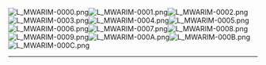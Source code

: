![L_MWARIM-0000.png](https://raw.githubusercontent.com/Klokinator/FE-Repo/main/Portrait%20Repository/FE09%20Mugs%20(Path%20of%20Radiance)/FE9%20Vanilla%20Mugs%20(Ingame%20Rips)/Maurim/L_MWARIM-0000.png "L_MWARIM-0000.png")![L_MWARIM-0001.png](https://raw.githubusercontent.com/Klokinator/FE-Repo/main/Portrait%20Repository/FE09%20Mugs%20(Path%20of%20Radiance)/FE9%20Vanilla%20Mugs%20(Ingame%20Rips)/Maurim/L_MWARIM-0001.png "L_MWARIM-0001.png")![L_MWARIM-0002.png](https://raw.githubusercontent.com/Klokinator/FE-Repo/main/Portrait%20Repository/FE09%20Mugs%20(Path%20of%20Radiance)/FE9%20Vanilla%20Mugs%20(Ingame%20Rips)/Maurim/L_MWARIM-0002.png "L_MWARIM-0002.png")![L_MWARIM-0003.png](https://raw.githubusercontent.com/Klokinator/FE-Repo/main/Portrait%20Repository/FE09%20Mugs%20(Path%20of%20Radiance)/FE9%20Vanilla%20Mugs%20(Ingame%20Rips)/Maurim/L_MWARIM-0003.png "L_MWARIM-0003.png")![L_MWARIM-0004.png](https://raw.githubusercontent.com/Klokinator/FE-Repo/main/Portrait%20Repository/FE09%20Mugs%20(Path%20of%20Radiance)/FE9%20Vanilla%20Mugs%20(Ingame%20Rips)/Maurim/L_MWARIM-0004.png "L_MWARIM-0004.png")![L_MWARIM-0005.png](https://raw.githubusercontent.com/Klokinator/FE-Repo/main/Portrait%20Repository/FE09%20Mugs%20(Path%20of%20Radiance)/FE9%20Vanilla%20Mugs%20(Ingame%20Rips)/Maurim/L_MWARIM-0005.png "L_MWARIM-0005.png")![L_MWARIM-0006.png](https://raw.githubusercontent.com/Klokinator/FE-Repo/main/Portrait%20Repository/FE09%20Mugs%20(Path%20of%20Radiance)/FE9%20Vanilla%20Mugs%20(Ingame%20Rips)/Maurim/L_MWARIM-0006.png "L_MWARIM-0006.png")![L_MWARIM-0007.png](https://raw.githubusercontent.com/Klokinator/FE-Repo/main/Portrait%20Repository/FE09%20Mugs%20(Path%20of%20Radiance)/FE9%20Vanilla%20Mugs%20(Ingame%20Rips)/Maurim/L_MWARIM-0007.png "L_MWARIM-0007.png")![L_MWARIM-0008.png](https://raw.githubusercontent.com/Klokinator/FE-Repo/main/Portrait%20Repository/FE09%20Mugs%20(Path%20of%20Radiance)/FE9%20Vanilla%20Mugs%20(Ingame%20Rips)/Maurim/L_MWARIM-0008.png "L_MWARIM-0008.png")![L_MWARIM-0009.png](https://raw.githubusercontent.com/Klokinator/FE-Repo/main/Portrait%20Repository/FE09%20Mugs%20(Path%20of%20Radiance)/FE9%20Vanilla%20Mugs%20(Ingame%20Rips)/Maurim/L_MWARIM-0009.png "L_MWARIM-0009.png")![L_MWARIM-000A.png](https://raw.githubusercontent.com/Klokinator/FE-Repo/main/Portrait%20Repository/FE09%20Mugs%20(Path%20of%20Radiance)/FE9%20Vanilla%20Mugs%20(Ingame%20Rips)/Maurim/L_MWARIM-000A.png "L_MWARIM-000A.png")![L_MWARIM-000B.png](https://raw.githubusercontent.com/Klokinator/FE-Repo/main/Portrait%20Repository/FE09%20Mugs%20(Path%20of%20Radiance)/FE9%20Vanilla%20Mugs%20(Ingame%20Rips)/Maurim/L_MWARIM-000B.png "L_MWARIM-000B.png")![L_MWARIM-000C.png](https://raw.githubusercontent.com/Klokinator/FE-Repo/main/Portrait%20Repository/FE09%20Mugs%20(Path%20of%20Radiance)/FE9%20Vanilla%20Mugs%20(Ingame%20Rips)/Maurim/L_MWARIM-000C.png "L_MWARIM-000C.png")



----

